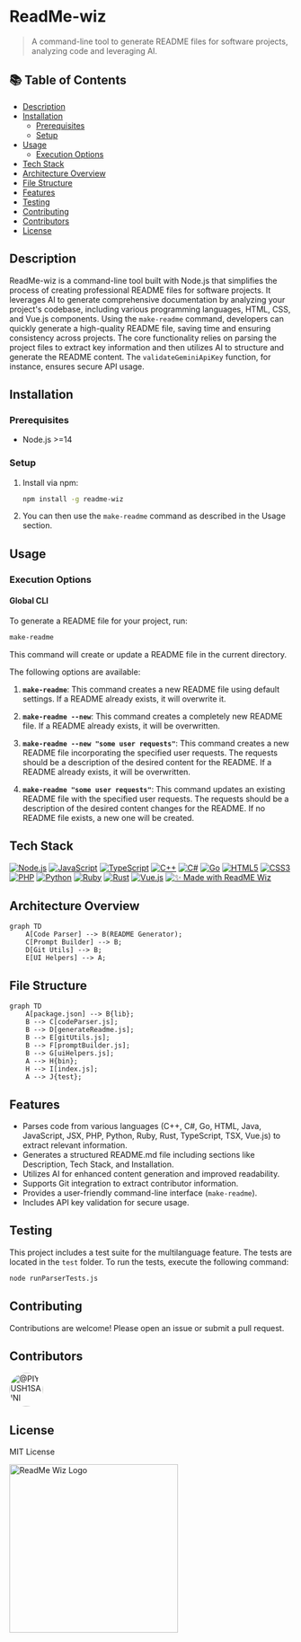 # ReadMe-wiz

> A command-line tool to generate README files for software projects, analyzing code and leveraging AI.

## 📚 Table of Contents

- [Description](#description)
- [Installation](#installation)
  - [Prerequisites](#prerequisites)
  - [Setup](#setup)
- [Usage](#usage)
  - [Execution Options](#execution-options)
- [Tech Stack](#tech-stack)
- [Architecture Overview](#architecture-overview)
- [File Structure](#file-structure)
- [Features](#features)
- [Testing](#testing)
- [Contributing](#contributing)
- [Contributors](#contributors)
- [License](#license)

## Description

ReadMe-wiz is a command-line tool built with Node.js that simplifies the process of creating professional README files for software projects. It leverages AI to generate comprehensive documentation by analyzing your project's codebase, including various programming languages, HTML, CSS, and Vue.js components. Using the `make-readme` command, developers can quickly generate a high-quality README file, saving time and ensuring consistency across projects. The core functionality relies on parsing the project files to extract key information and then utilizes AI to structure and generate the README content. The `validateGeminiApiKey` function, for instance, ensures secure API usage.


## Installation

### Prerequisites

- Node.js >=14

### Setup

1.  Install via npm:
    ```bash
    npm install -g readme-wiz
    ```

2.  You can then use the `make-readme` command as described in the Usage section.


## Usage

### Execution Options

#### Global CLI

To generate a README file for your project, run:

```bash
make-readme
```

This command will create or update a README file in the current directory.

The following options are available:

1. **`make-readme`**: This command creates a new README file using default settings. If a README already exists, it will overwrite it.

2. **`make-readme --new`**: This command creates a completely new README file. If a README already exists, it will be overwritten.

3. **`make-readme --new "some user requests"`**: This command creates a new README file incorporating the specified user requests. The requests should be a description of the desired content for the README. If a README already exists, it will be overwritten.

4. **`make-readme "some user requests"`**: This command updates an existing README file with the specified user requests. The requests should be a description of the desired content changes for the README. If no README file exists, a new one will be created.

## Tech Stack

[![Node.js](https://img.shields.io/badge/Node.js-6DA55F?style=for-the-badge&logo=node.js&logoColor=white)](https://nodejs.org/) [![JavaScript](https://img.shields.io/badge/javascript-%23323330.svg?style=for-the-badge&logo=javascript&logoColor=%23F7DF1E)](https://www.javascript.com/) [![TypeScript](https://img.shields.io/badge/typescript-%23007ACC.svg?style=for-the-badge&logo=typescript&logoColor=white)](https://www.typescriptlang.org/) [![C++](https://img.shields.io/badge/c%2B%2B-00599C?style=for-the-badge&logo=c%2B%2B&logoColor=white)](https://www.cplusplus.com/) [![C#](https://img.shields.io/badge/c%23-%23239120.svg?style=for-the-badge&logo=c-sharp&logoColor=white)](https://learn.microsoft.com/en-us/dotnet/csharp/) [![Go](https://img.shields.io/badge/go-%2300ADD8?style=for-the-badge&logo=go&logoColor=white)](https://go.dev/) [![HTML5](https://img.shields.io/badge/html5-%23E34F26.svg?style=for-the-badge&logo=html5&logoColor=white)](https://html.spec.whatwg.org/) [![CSS3](https://img.shields.io/badge/css3-%231572B6.svg?style=for-the-badge&logo=css3&logoColor=white)](https://www.w3.org/Style/CSS/) [![PHP](https://img.shields.io/badge/php-%23777BB4.svg?style=for-the-badge&logo=php&logoColor=white)](https://www.php.net/) [![Python](https://img.shields.io/badge/python-3776AB?style=for-the-badge&logo=python&logoColor=white)](https://www.python.org/) [![Ruby](https://img.shields.io/badge/ruby-CC342B?style=for-the-badge&logo=ruby&logoColor=white)](https://www.ruby-lang.org/en/) [![Rust](https://img.shields.io/badge/rust-%2300599C.svg?style=for-the-badge&logo=rust&logoColor=white)](https://www.rust-lang.org/) [![Vue.js](https://img.shields.io/badge/vue-%2341B883.svg?style=for-the-badge&logo=vue.js&logoColor=white)](https://vuejs.org/) [![✨ Made with ReadME Wiz](https://img.shields.io/badge/✨%20Made%20with-ReadME%20Wiz-blueviolet?style=for-the-badge&logo=markdown&logoColor=white)](https://github.com/PIYUSH1SAINI/ReadMe-wiz.git)

## Architecture Overview

```mermaid
graph TD
    A[Code Parser] --> B(README Generator);
    C[Prompt Builder] --> B;
    D[Git Utils] --> B;
    E[UI Helpers] --> A;
```

## File Structure

```mermaid
graph TD
    A[package.json] --> B{lib};
    B --> C[codeParser.js];
    B --> D[generateReadme.js];
    B --> E[gitUtils.js];
    B --> F[promptBuilder.js];
    B --> G[uiHelpers.js];
    A --> H{bin};
    H --> I[index.js];
    A --> J{test};
```

## Features

- Parses code from various languages (C++, C#, Go, HTML, Java, JavaScript, JSX, PHP, Python, Ruby, Rust, TypeScript, TSX, Vue.js) to extract relevant information.
- Generates a structured README.md file including sections like Description, Tech Stack, and Installation.
- Utilizes AI for enhanced content generation and improved readability.
- Supports Git integration to extract contributor information.
- Provides a user-friendly command-line interface (`make-readme`).
- Includes API key validation for secure usage.

## Testing

This project includes a test suite for the multilanguage feature. The tests are located in the `test` folder. To run the tests, execute the following command:

```bash
node runParserTests.js
```

## Contributing

Contributions are welcome! Please open an issue or submit a pull request.

## Contributors

<a href="https://github.com/PIYUSH1SAINI" target="_blank"><img src="https://avatars.githubusercontent.com/PIYUSH1SAINI?s=60&v=4" width="60" height="60" alt="@PIYUSH1SAINI" title="@PIYUSH1SAINI" style="border-radius: 50%; margin-right: 10px;" onerror="this.src='https://github.com/identicons/PIYUSH1SAINI.png'" /></a>

## License

MIT License

<a href="https://github.com/PIYUSH1SAINI/ReadMe-wiz.git" target="_blank">
      <img src="https://res.cloudinary.com/dy1znaiby/image/upload/v1754320207/ReadMe-wiz-logo_k3uq6w.png" alt="ReadMe Wiz Logo" width="300"/>
    </a>
